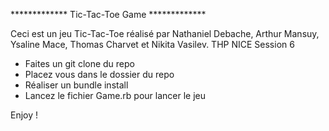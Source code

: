  ************* Tic-Tac-Toe Game  *************

Ceci est un jeu Tic-Tac-Toe réalisé par Nathaniel Debache, Arthur Mansuy, Ysaline Mace, Thomas Charvet
et Nikita Vasilev. THP NICE Session 6

- Faites un git clone du repo
- Placez vous dans le dossier du repo
- Réaliser un bundle install 
- Lancez le fichier Game.rb pour lancer le jeu 


Enjoy !

